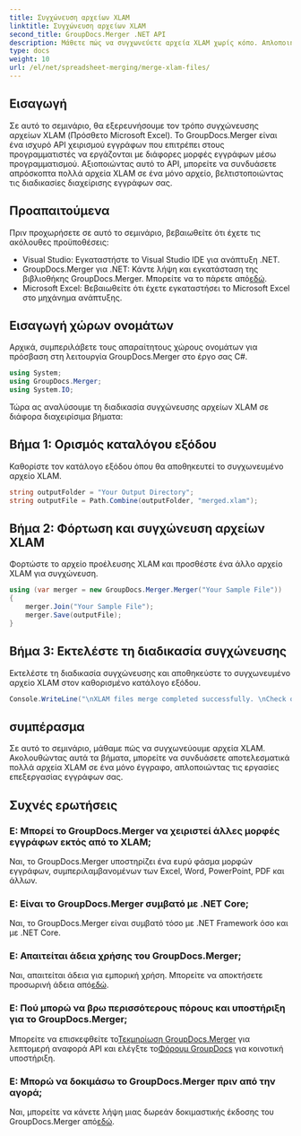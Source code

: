 ```yaml
---
title: Συγχώνευση αρχείων XLAM
linktitle: Συγχώνευση αρχείων XLAM
second_title: GroupDocs.Merger .NET API
description: Μάθετε πώς να συγχωνεύετε αρχεία XLAM χωρίς κόπο. Απλοποιήστε τις εργασίες διαχείρισης εγγράφων με αυτό το ισχυρό API.
type: docs
weight: 10
url: /el/net/spreadsheet-merging/merge-xlam-files/
---
```

## Εισαγωγή

Σε αυτό το σεμινάριο, θα εξερευνήσουμε τον τρόπο συγχώνευσης αρχείων XLAM (Πρόσθετο Microsoft Excel). Το GroupDocs.Merger είναι ένα ισχυρό API χειρισμού εγγράφων που επιτρέπει στους προγραμματιστές να εργάζονται με διάφορες μορφές εγγράφων μέσω προγραμματισμού. Αξιοποιώντας αυτό το API, μπορείτε να συνδυάσετε απρόσκοπτα πολλά αρχεία XLAM σε ένα μόνο αρχείο, βελτιστοποιώντας τις διαδικασίες διαχείρισης εγγράφων σας.

## Προαπαιτούμενα

Πριν προχωρήσετε σε αυτό το σεμινάριο, βεβαιωθείτε ότι έχετε τις ακόλουθες προϋποθέσεις:

- Visual Studio: Εγκαταστήστε το Visual Studio IDE για ανάπτυξη .NET.
-  GroupDocs.Merger για .NET: Κάντε λήψη και εγκατάσταση της βιβλιοθήκης GroupDocs.Merger. Μπορείτε να το πάρετε από[εδώ](https://releases.groupdocs.com/merger/net/).
- Microsoft Excel: Βεβαιωθείτε ότι έχετε εγκαταστήσει το Microsoft Excel στο μηχάνημα ανάπτυξης.

## Εισαγωγή χώρων ονομάτων

Αρχικά, συμπεριλάβετε τους απαραίτητους χώρους ονομάτων για πρόσβαση στη λειτουργία GroupDocs.Merger στο έργο σας C#.

```csharp
using System; 
using GroupDocs.Merger;
using System.IO;
```

Τώρα ας αναλύσουμε τη διαδικασία συγχώνευσης αρχείων XLAM σε διάφορα διαχειρίσιμα βήματα:

## Βήμα 1: Ορισμός καταλόγου εξόδου

Καθορίστε τον κατάλογο εξόδου όπου θα αποθηκευτεί το συγχωνευμένο αρχείο XLAM.

```csharp
string outputFolder = "Your Output Directory";
string outputFile = Path.Combine(outputFolder, "merged.xlam");
```

## Βήμα 2: Φόρτωση και συγχώνευση αρχείων XLAM

Φορτώστε το αρχείο προέλευσης XLAM και προσθέστε ένα άλλο αρχείο XLAM για συγχώνευση.

```csharp
using (var merger = new GroupDocs.Merger.Merger("Your Sample File"))
{
    merger.Join("Your Sample File");
    merger.Save(outputFile);
}
```

## Βήμα 3: Εκτελέστε τη διαδικασία συγχώνευσης

Εκτελέστε τη διαδικασία συγχώνευσης και αποθηκεύστε το συγχωνευμένο αρχείο XLAM στον καθορισμένο κατάλογο εξόδου.

```csharp
Console.WriteLine("\nXLAM files merge completed successfully. \nCheck output in {0}", outputFolder);
```

## συμπέρασμα

Σε αυτό το σεμινάριο, μάθαμε πώς να συγχωνεύουμε αρχεία XLAM. Ακολουθώντας αυτά τα βήματα, μπορείτε να συνδυάσετε αποτελεσματικά πολλά αρχεία XLAM σε ένα μόνο έγγραφο, απλοποιώντας τις εργασίες επεξεργασίας εγγράφων σας.

## Συχνές ερωτήσεις

### Ε: Μπορεί το GroupDocs.Merger να χειριστεί άλλες μορφές εγγράφων εκτός από το XLAM;

Ναι, το GroupDocs.Merger υποστηρίζει ένα ευρύ φάσμα μορφών εγγράφων, συμπεριλαμβανομένων των Excel, Word, PowerPoint, PDF και άλλων.

### Ε: Είναι το GroupDocs.Merger συμβατό με .NET Core;

Ναι, το GroupDocs.Merger είναι συμβατό τόσο με .NET Framework όσο και με .NET Core.

### Ε: Απαιτείται άδεια χρήσης του GroupDocs.Merger;

Ναι, απαιτείται άδεια για εμπορική χρήση. Μπορείτε να αποκτήσετε προσωρινή άδεια από[εδώ](https://purchase.groupdocs.com/temporary-license/).

### Ε: Πού μπορώ να βρω περισσότερους πόρους και υποστήριξη για το GroupDocs.Merger;

 Μπορείτε να επισκεφθείτε το[Τεκμηρίωση GroupDocs.Merger](https://reference.groupdocs.com/merger/net/) για λεπτομερή αναφορά API και ελέγξτε το[Φόρουμ GroupDocs](https://forum.groupdocs.com/c/merger/32) για κοινοτική υποστήριξη.

### Ε: Μπορώ να δοκιμάσω το GroupDocs.Merger πριν από την αγορά;

 Ναι, μπορείτε να κάνετε λήψη μιας δωρεάν δοκιμαστικής έκδοσης του GroupDocs.Merger από[εδώ](https://releases.groupdocs.com/).